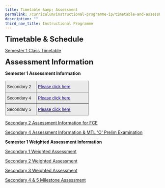 ```yaml
---
title: Timetable &amp; Assessment
permalink: /curriculum/instructional-programme-ip/timetable-and-assessment/
description: ""
third_nav_title: Instructional Programme
---
```

**<font size="5">Timetable &amp; Schedule</font>**

[Semester 1 Class Timetable](https://sites.google.com/moe.edu.sg/skss-student-ict/2023-timetable)  



**<font size="5">Assessment Information</font>**

**Semester 1 Assessment Information**
<table style="border-collapse:collapse;border-spacing:0;table-layout: fixed; width: 272px" class="tg"><colgroup><col style="width: 101px"><col style="width: 171px"></colgroup><thead><tr><th style="background-color:#EAEAEA;border-color:inherit;border-style:solid;border-width:1px;color:#222;font-family:Arial, sans-serif;font-size:14px;font-weight:normal;overflow:hidden;padding:10px 5px;text-align:left;vertical-align:top;word-break:normal"><span style="font-weight:normal">Secondary 2</span></th><th style="background-color:#EAEAEA;border-color:inherit;border-style:solid;border-width:1px;color:#21088A;font-family:Arial, sans-serif;font-size:14px;font-weight:normal;overflow:hidden;padding:10px 5px;text-align:left;text-decoration:underline;vertical-align:top;word-break:normal"><a href="/files/SKSS%20Sec%202_Assessment%20Information_Sem1_2022_v18%20Apr.pdf"><span style="text-decoration:none;color:#21088A">Please click here</span></a></th></tr></thead><tbody><tr><td style="background-color:#EAEAEA;border-color:inherit;border-style:solid;border-width:1px;color:#222;font-family:Arial, sans-serif;font-size:14px;overflow:hidden;padding:10px 5px;text-align:left;vertical-align:top;word-break:normal"><span style="font-weight:normal">Secondary 4 </span></td><td style="background-color:#EAEAEA;border-color:inherit;border-style:solid;border-width:1px;color:#21088A;font-family:Arial, sans-serif;font-size:14px;overflow:hidden;padding:10px 5px;text-align:left;text-decoration:underline;vertical-align:top;word-break:normal"><a href="/files/SKSS%20Sec%204_Assessment%20Information_Sem1_2022_v18%20Apr.pdf"><span style="text-decoration:none;color:#21088A">Please click here</span></a></td></tr><tr><td style="background-color:#EAEAEA;border-color:inherit;border-style:solid;border-width:1px;color:#222;font-family:Arial, sans-serif;font-size:14px;overflow:hidden;padding:10px 5px;text-align:left;vertical-align:top;word-break:normal"><span style="font-weight:normal">Secondary 5</span></td><td style="background-color:#EAEAEA;border-color:inherit;border-style:solid;border-width:1px;color:#21088A;font-family:Arial, sans-serif;font-size:14px;overflow:hidden;padding:10px 5px;text-align:left;text-decoration:underline;vertical-align:top;word-break:normal"><a href="/files/SKSS%20Sec%205_Assessment%20Information_Sem1_2022_13%20Jan.pdf"><span style="text-decoration:none;color:#21088A">Please click here</span></a></td></tr></tbody></table>

[Secondary 2 Assessment Information for FCE](/files/WA%20&amp;%20MA/skss%20sec%202_assessment%20information%20(fce)_sem1_2023.pdf)

[Secondary 4 Assessment Information &amp; MTL 'O' Prelim Examination](/files/WA%20&amp;%20MA/sec%204&amp;5_assessment%20information_mtl%20‘o’%20preliminary%20examination_sem1_2023.pdf)

**Semester 1 Weighted Assessment Information**

[Secondary 1 Weighted Assessment](/files/WA%20&amp;%20MA/sec%201_weighted%20assesment_sem%201_2023_(revised%2029%20mar).pdf)

[Secondary 2 Weighted Assessment](/files/WA%20&amp;%20MA/sec%202_weighted%20assesment_sem%201_2023_(revised%2029%20mar).pdf)


[Secondary 3 Weighted Assessment](/files/WA%20&amp;%20MA/sec%203_weighted%20assesment_sem%201_2023_(revised%2029%20mar).pdf)

[Secondary 4 &amp; 5 Milestone Assessment](/files/WA%20&amp;%20MA/sec%204&amp;5_milestone%20assesment_sem%201_2023_(revised%2029%20mar).pdf)